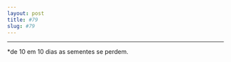 ```yaml
---
layout: post
title: #79
slug: #79
---
```

---
<p class="description" style="text-align: justify;">
*de 10 em 10 dias as sementes se perdem.
